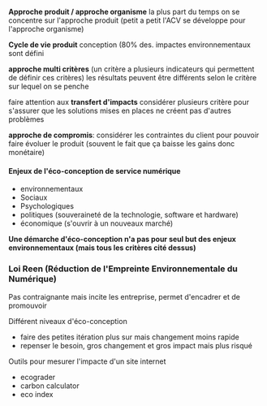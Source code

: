 **Approche produit / approche organisme**
la plus part du temps on se concentre sur l'approche produit (petit a petit l'ACV se développe pour l'approche organisme)

**Cycle de vie produit** conception (80% des. impactes environnementaux sont défini

**approche multi critères** (un critère a plusieurs indicateurs qui permettent de définir ces critères)
les résultats peuvent être différents selon le critère sur lequel on se penche

faire attention aux **transfert d'impacts** considérer plusieurs critère pour s'assurer que les solutions mises en places ne créent pas d'autres problèmes

**approche de compromis**: considérer les contraintes du client pour pouvoir faire évoluer le produit (souvent le fait que ça baisse les gains donc monétaire)

#### Enjeux de l'éco-conception de service numérique
- environnementaux
- Sociaux
- Psychologiques 
- politiques (souveraineté de la technologie, software et hardware)
- économique (s'ouvrir à un nouveaux marché)

**Une démarche d'éco-conception n'a pas pour seul but des enjeux environnementaux (mais tous les critères cité dessus)**

### Loi Reen (Réduction de l'Empreinte Environnementale du Numérique)
Pas contraignante mais incite les entreprise, permet d'encadrer et de promouvoir

Différent niveaux d'éco-conception
- faire des petites itération plus sur mais changement moins rapide
- repenser le besoin, gros changement et gros impact mais plus risqué

Outils pour mesurer l'impacte d'un site internet
- ecograder
- carbon calculator
- eco index